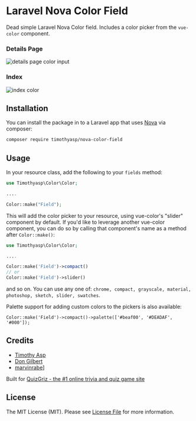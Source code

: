 # Laravel Nova Color Field

Dead simple Laravel Nova Color field. Includes a color picker from the `vue-color` component.

### Details Page 
![details page color input](https://cdn-pro.dprcdn.net/files/acc_465612/jI2x1G)

### Index

![index color](https://cdn-pro.dprcdn.net/files/acc_465612/VnWbt5)

## Installation

You can install the package in to a Laravel app that uses [Nova](https://nova.laravel.com) via composer:

```bash
composer require timothyasp/nova-color-field
```

## Usage

In your resource class, add the following to your `fields` method:

```php
use Timothyasp\Color\Color;

....

Color::make("Field");
```

This will add the color picker to your resource, using vue-color's "slider" component by default.
If you'd like to leverage another vue-color component, you can do so by calling that component's
name as a method after `Color::make()`:

```php
use Timothyasp\Color\Color;

....

Color::make('Field')->compact()
// or
Color::make('Field')->slider()
```

and so on. You can use any one of: `chrome, compact, grayscale, material, photoshop, sketch, slider, swatches`.


Palette support for adding custom colors to the pickers is also available:

```
Color::make('Field')->compact()->palette(['#beaf00', '#DEADAF', '#000']);
```


## Credits

-   [Timothy Asp](https://github.com/timothyasp)
-   [Don Gilbert](https://github.com/dongilbert)
-   [marvinrabe](https://github.com/marvinrrabe)]

Built for [QuizGriz - the #1 online trivia and quiz game site](https://grizly.com)

## License

The MIT License (MIT). Please see [License File](LICENSE.md) for more information.
